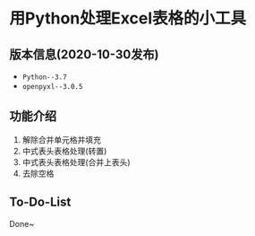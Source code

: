 # 用Python处理Excel表格的小工具

## 版本信息(2020-10-30发布)
- `Python--3.7`
- `openpyxl--3.0.5`

## 功能介绍
1. 解除合并单元格并填充
2. 中式表头表格处理(转置)
3. 中式表头表格处理(合并上表头)
4. 去除空格

## To-Do-List
Done~